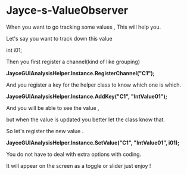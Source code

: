 # Jayce-s-ValueObserver
When you want to go tracking some values , This will help you.

Let's say you want to track down this value

int i01;

Then you first register a channel(kind of like grouping) 

<b>JayceGUIAnalysisHelper.Instance.RegisterChannel("C1");</b>

And you register a key for the helper class to know which one is which.

<b>JayceGUIAnalysisHelper.Instance.AddKey("C1", "IntValue01");</b>


And you will be able to see the value ,

but when the value is updated you better let the class know that.

So let's register the new value . 

<b>JayceGUIAnalysisHelper.Instance.SetValue("C1", "IntValue01", i01);</b>




You do not have to deal with extra options with coding.

It will appear on the screen as a toggle or slider just enjoy !
